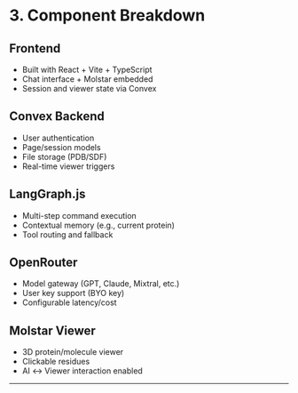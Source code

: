 # 3. Component Breakdown

## Frontend
- Built with React + Vite + TypeScript
- Chat interface + Molstar embedded
- Session and viewer state via Convex

## Convex Backend
- User authentication
- Page/session models
- File storage (PDB/SDF)
- Real-time viewer triggers

## LangGraph.js
- Multi-step command execution
- Contextual memory (e.g., current protein)
- Tool routing and fallback

## OpenRouter
- Model gateway (GPT, Claude, Mixtral, etc.)
- User key support (BYO key)
- Configurable latency/cost

## Molstar Viewer
- 3D protein/molecule viewer
- Clickable residues
- AI ↔ Viewer interaction enabled

---
